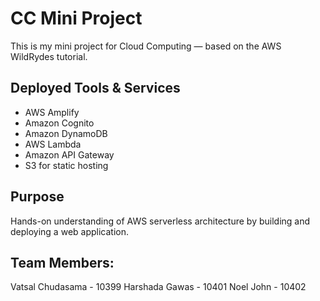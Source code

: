 # CC Mini Project

This is my mini project for Cloud Computing — based on the AWS WildRydes tutorial.

## Deployed Tools & Services
- AWS Amplify
- Amazon Cognito
- Amazon DynamoDB
- AWS Lambda
- Amazon API Gateway
- S3 for static hosting

## Purpose
Hands-on understanding of AWS serverless architecture by building and deploying a web application.

## Team Members:
Vatsal Chudasama - 10399
Harshada Gawas - 10401
Noel John - 10402
